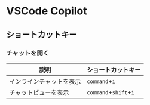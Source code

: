 # VSCode Copilot
## ショートカットキー

### チャットを開く

| 説明                     | ショートカットキー    |
| ------------------------ | --------------------- |
| インラインチャットを表示 | `command`+`i`         |
| チャットビューを表示     | `command`+`shift`+`i` |
